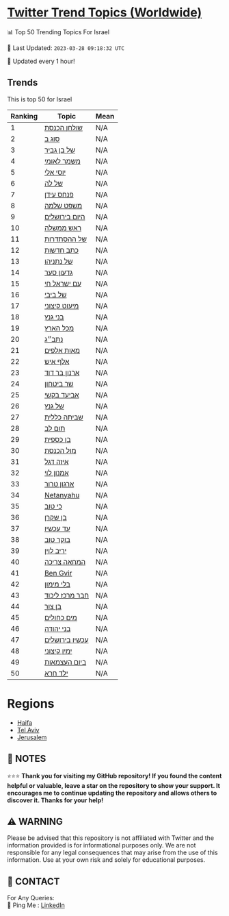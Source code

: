 [Twitter Trend Topics (Worldwide)](https://github.com/ErcinDedeoglu/Twitter-Trend-Topics)
==========


📊 Top 50 Trending Topics For Israel

📆 Last Updated: `2023-03-28 09:18:32 UTC`

🔧 Updated every 1 hour!


## Trends

This is top 50 for Israel

| Ranking | Topic | Mean |
| ------- | ------------ | ------------ |
| 1 | [שולחן הכנסת](http://twitter.com/search?q=%d7%a9%d7%95%d7%9c%d7%97%d7%9f+%d7%94%d7%9b%d7%a0%d7%a1%d7%aa) | N/A |
| 2 | [סוג ב](http://twitter.com/search?q=%d7%a1%d7%95%d7%92+%d7%91) | N/A |
| 3 | [של בן גביר](http://twitter.com/search?q=%d7%a9%d7%9c+%d7%91%d7%9f+%d7%92%d7%91%d7%99%d7%a8) | N/A |
| 4 | [משמר לאומי](http://twitter.com/search?q=%d7%9e%d7%a9%d7%9e%d7%a8+%d7%9c%d7%90%d7%95%d7%9e%d7%99) | N/A |
| 5 | [יוסי אלי](http://twitter.com/search?q=%d7%99%d7%95%d7%a1%d7%99+%d7%90%d7%9c%d7%99) | N/A |
| 6 | [של לה](http://twitter.com/search?q=%d7%a9%d7%9c+%d7%9c%d7%94) | N/A |
| 7 | [פנחס עידן](http://twitter.com/search?q=%d7%a4%d7%a0%d7%97%d7%a1+%d7%a2%d7%99%d7%93%d7%9f) | N/A |
| 8 | [משפט שלמה](http://twitter.com/search?q=%d7%9e%d7%a9%d7%a4%d7%98+%d7%a9%d7%9c%d7%9e%d7%94) | N/A |
| 9 | [היום בירושלים](http://twitter.com/search?q=%d7%94%d7%99%d7%95%d7%9d+%d7%91%d7%99%d7%a8%d7%95%d7%a9%d7%9c%d7%99%d7%9d) | N/A |
| 10 | [ראש ממשלה](http://twitter.com/search?q=%d7%a8%d7%90%d7%a9+%d7%9e%d7%9e%d7%a9%d7%9c%d7%94) | N/A |
| 11 | [של ההסתדרות](http://twitter.com/search?q=%d7%a9%d7%9c+%d7%94%d7%94%d7%a1%d7%aa%d7%93%d7%a8%d7%95%d7%aa) | N/A |
| 12 | [כתב חדשות](http://twitter.com/search?q=%d7%9b%d7%aa%d7%91+%d7%97%d7%93%d7%a9%d7%95%d7%aa) | N/A |
| 13 | [של נתניהו](http://twitter.com/search?q=%d7%a9%d7%9c+%d7%a0%d7%aa%d7%a0%d7%99%d7%94%d7%95) | N/A |
| 14 | [גדעון סער](http://twitter.com/search?q=%d7%92%d7%93%d7%a2%d7%95%d7%9f+%d7%a1%d7%a2%d7%a8) | N/A |
| 15 | [עם ישראל חי](http://twitter.com/search?q=%d7%a2%d7%9d+%d7%99%d7%a9%d7%a8%d7%90%d7%9c+%d7%97%d7%99) | N/A |
| 16 | [של ביבי](http://twitter.com/search?q=%d7%a9%d7%9c+%d7%91%d7%99%d7%91%d7%99) | N/A |
| 17 | [מיעוט קיצוני](http://twitter.com/search?q=%d7%9e%d7%99%d7%a2%d7%95%d7%98+%d7%a7%d7%99%d7%a6%d7%95%d7%a0%d7%99) | N/A |
| 18 | [בני גנץ](http://twitter.com/search?q=%d7%91%d7%a0%d7%99+%d7%92%d7%a0%d7%a5) | N/A |
| 19 | [מכל הארץ](http://twitter.com/search?q=%d7%9e%d7%9b%d7%9c+%d7%94%d7%90%d7%a8%d7%a5) | N/A |
| 20 | [נתב״ג](http://twitter.com/search?q=%d7%a0%d7%aa%d7%91%d7%b4%d7%92) | N/A |
| 21 | [מאות אלפים](http://twitter.com/search?q=%d7%9e%d7%90%d7%95%d7%aa+%d7%90%d7%9c%d7%a4%d7%99%d7%9d) | N/A |
| 22 | [אלף איש](http://twitter.com/search?q=%d7%90%d7%9c%d7%a3+%d7%90%d7%99%d7%a9) | N/A |
| 23 | [ארנון בר דוד](http://twitter.com/search?q=%d7%90%d7%a8%d7%a0%d7%95%d7%9f+%d7%91%d7%a8+%d7%93%d7%95%d7%93) | N/A |
| 24 | [שר ביטחון](http://twitter.com/search?q=%d7%a9%d7%a8+%d7%91%d7%99%d7%98%d7%97%d7%95%d7%9f) | N/A |
| 25 | [אביעד בקשי](http://twitter.com/search?q=%d7%90%d7%91%d7%99%d7%a2%d7%93+%d7%91%d7%a7%d7%a9%d7%99) | N/A |
| 26 | [של גנץ](http://twitter.com/search?q=%d7%a9%d7%9c+%d7%92%d7%a0%d7%a5) | N/A |
| 27 | [שביתה כללית](http://twitter.com/search?q=%d7%a9%d7%91%d7%99%d7%aa%d7%94+%d7%9b%d7%9c%d7%9c%d7%99%d7%aa) | N/A |
| 28 | [תום לב](http://twitter.com/search?q=%d7%aa%d7%95%d7%9d+%d7%9c%d7%91) | N/A |
| 29 | [בן כספית](http://twitter.com/search?q=%d7%91%d7%9f+%d7%9b%d7%a1%d7%a4%d7%99%d7%aa) | N/A |
| 30 | [מול הכנסת](http://twitter.com/search?q=%d7%9e%d7%95%d7%9c+%d7%94%d7%9b%d7%a0%d7%a1%d7%aa) | N/A |
| 31 | [איזה דגל](http://twitter.com/search?q=%d7%90%d7%99%d7%96%d7%94+%d7%93%d7%92%d7%9c) | N/A |
| 32 | [אמנון לוי](http://twitter.com/search?q=%d7%90%d7%9e%d7%a0%d7%95%d7%9f+%d7%9c%d7%95%d7%99) | N/A |
| 33 | [ארגון טרור](http://twitter.com/search?q=%d7%90%d7%a8%d7%92%d7%95%d7%9f+%d7%98%d7%a8%d7%95%d7%a8) | N/A |
| 34 | [Netanyahu](http://twitter.com/search?q=Netanyahu) | N/A |
| 35 | [כי טוב](http://twitter.com/search?q=%d7%9b%d7%99+%d7%98%d7%95%d7%91) | N/A |
| 36 | [בן שקרן](http://twitter.com/search?q=%d7%91%d7%9f+%d7%a9%d7%a7%d7%a8%d7%9f) | N/A |
| 37 | [עד עכשיו](http://twitter.com/search?q=%d7%a2%d7%93+%d7%a2%d7%9b%d7%a9%d7%99%d7%95) | N/A |
| 38 | [בוקר טוב](http://twitter.com/search?q=%d7%91%d7%95%d7%a7%d7%a8+%d7%98%d7%95%d7%91) | N/A |
| 39 | [יריב לוין](http://twitter.com/search?q=%d7%99%d7%a8%d7%99%d7%91+%d7%9c%d7%95%d7%99%d7%9f) | N/A |
| 40 | [המחאה צריכה](http://twitter.com/search?q=%d7%94%d7%9e%d7%97%d7%90%d7%94+%d7%a6%d7%a8%d7%99%d7%9b%d7%94) | N/A |
| 41 | [Ben Gvir](http://twitter.com/search?q=Ben+Gvir) | N/A |
| 42 | [בלי מימון](http://twitter.com/search?q=%d7%91%d7%9c%d7%99+%d7%9e%d7%99%d7%9e%d7%95%d7%9f) | N/A |
| 43 | [חבר מרכז ליכוד](http://twitter.com/search?q=%d7%97%d7%91%d7%a8+%d7%9e%d7%a8%d7%9b%d7%96+%d7%9c%d7%99%d7%9b%d7%95%d7%93) | N/A |
| 44 | [בן צור](http://twitter.com/search?q=%d7%91%d7%9f+%d7%a6%d7%95%d7%a8) | N/A |
| 45 | [מים כחולים](http://twitter.com/search?q=%d7%9e%d7%99%d7%9d+%d7%9b%d7%97%d7%95%d7%9c%d7%99%d7%9d) | N/A |
| 46 | [בני יהודה](http://twitter.com/search?q=%d7%91%d7%a0%d7%99+%d7%99%d7%94%d7%95%d7%93%d7%94) | N/A |
| 47 | [עכשיו בירושלים](http://twitter.com/search?q=%d7%a2%d7%9b%d7%a9%d7%99%d7%95+%d7%91%d7%99%d7%a8%d7%95%d7%a9%d7%9c%d7%99%d7%9d) | N/A |
| 48 | [ימין קיצוני](http://twitter.com/search?q=%d7%99%d7%9e%d7%99%d7%9f+%d7%a7%d7%99%d7%a6%d7%95%d7%a0%d7%99) | N/A |
| 49 | [ביום העצמאות](http://twitter.com/search?q=%d7%91%d7%99%d7%95%d7%9d+%d7%94%d7%a2%d7%a6%d7%9e%d7%90%d7%95%d7%aa) | N/A |
| 50 | [ילד חרא](http://twitter.com/search?q=%d7%99%d7%9c%d7%93+%d7%97%d7%a8%d7%90) | N/A |



# Regions

* [Haifa](</Israel/Haifa.md>)
* [Tel Aviv](</Israel/Tel Aviv.md>)
* [Jerusalem](</Israel/Jerusalem.md>)



## 📝 NOTES

⭐⭐⭐ **Thank you for visiting my GitHub repository! If you found the content helpful or valuable, leave a star on the repository to show your support. It encourages me to continue updating the repository and allows others to discover it. Thanks for your help!**


## ⚠️ WARNING

Please be advised that this repository is not affiliated with Twitter and the information provided is for informational purposes only. We are not responsible for any legal consequences that may arise from the use of this information. Use at your own risk and solely for educational purposes.


## 📨 CONTACT

 For Any Queries:  
            🏓 Ping Me : [LinkedIn](https://www.linkedin.com/in/ercindedeoglu/)
